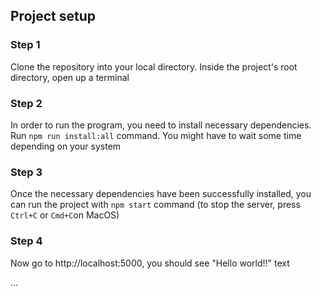 ## Project setup
### Step 1
Clone the repository into your local directory.
Inside the project's root directory, open up a terminal
### Step 2
In order to run the program, you need to install necessary dependencies. Run `npm run install:all` command. You might have to wait some time depending on your system
### Step 3
Once the necessary dependencies have been successfully installed, you can run the project with `npm start` command (to stop the server, press `Ctrl+C` or `Cmd+C`on MacOS)
### Step 4
Now go to http://localhost:5000, you should see "Hello world!!" text

...